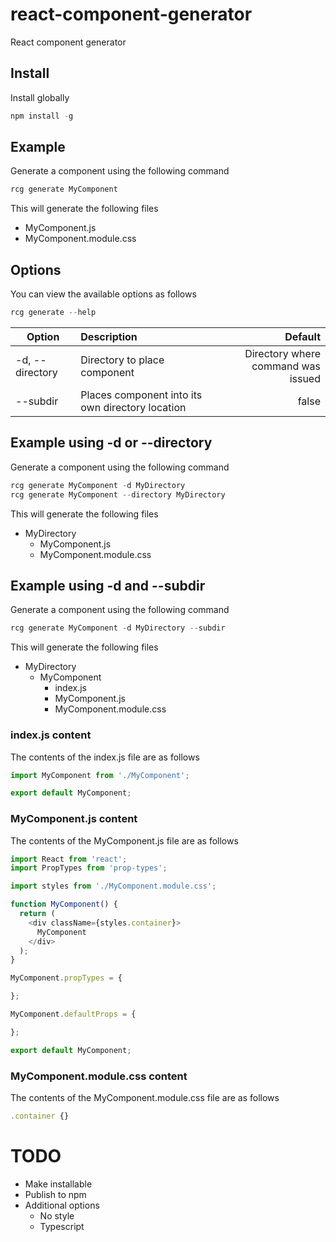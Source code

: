 # react-component-generator
React component generator

## Install

Install globally

```js
npm install -g
```

## Example

Generate a component using the following command
```js
rcg generate MyComponent
```

This will generate the following files

- MyComponent.js
- MyComponent.module.css


## Options

You can view the available options as follows
```js
rcg generate --help
```

| Option   |      Description      |  Default |
|----------|:-------------|------:|
| -d, --directory <directory> |  Directory to place component | Directory where command was issued |
| --subdir |    Places component into its own directory location   |   false |


## Example using -d or --directory

Generate a component using the following command
```js
rcg generate MyComponent -d MyDirectory
rcg generate MyComponent --directory MyDirectory
```

This will generate the following files

- MyDirectory
  - MyComponent.js
  - MyComponent.module.css


## Example using -d and --subdir

Generate a component using the following command
```js
rcg generate MyComponent -d MyDirectory --subdir
```

This will generate the following files

- MyDirectory
  - MyComponent
    - index.js
    - MyComponent.js
    - MyComponent.module.css

### index.js content

The contents of the index.js file are as follows
```js
import MyComponent from './MyComponent';

export default MyComponent;
```

### MyComponent.js content

The contents of the MyComponent.js file are as follows
```js
import React from 'react';
import PropTypes from 'prop-types';

import styles from './MyComponent.module.css';

function MyComponent() {
  return (
    <div className={styles.container}>
      MyComponent
    </div>
  );
}

MyComponent.propTypes = {

};

MyComponent.defaultProps = {

};

export default MyComponent;
```

### MyComponent.module.css content

The contents of the MyComponent.module.css file are as follows
```js
.container {}
```

# TODO

- Make installable
- Publish to npm
- Additional options
    - No style
    - Typescript